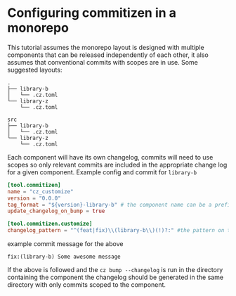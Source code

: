 # Configuring commitizen in a monorepo

This tutorial assumes the monorepo layout is designed with multiple components that can be released independently of each
other, it also assumes that conventional commits with scopes are in use. Some suggested layouts:

```
.
├── library-b
│   └── .cz.toml
└── library-z
    └── .cz.toml
```

```
src
├── library-b
│   └── .cz.toml
└── library-z
    └── .cz.toml
```

Each component will have its own changelog, commits will need to use scopes so only relevant commits are included in the
appropriate change log for a given component. Example config and commit for `library-b`

```toml
[tool.commitizen]
name = "cz_customize"
version = "0.0.0"
tag_format = "${version}-library-b" # the component name can be a prefix or suffix with or without a separator
update_changelog_on_bump = true

[tool.commitizen.customize]
changelog_pattern = "^(feat|fix)\\(library-b\\)(!)?:" #the pattern on types can be a wild card or any types you wish to include
```

example commit message for the above

`fix:(library-b) Some awesome message`

If the above is followed and the `cz bump --changelog` is run in the directory containing the component the changelog
should be generated in the same directory with only commits scoped to the component.
